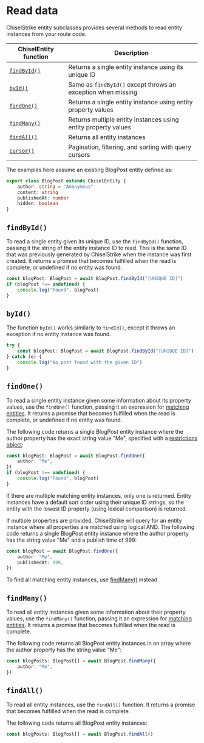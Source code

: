# Read data

ChiselStrike entity subclasses provides several methods to read entity instances
from your route code.

| ChiselEntity function | Description |
| --- | --- |
| [`findById()`](#findbyid) | Returns a single entity instance using its unique ID |
| [`byId()`](#byid) | Same as `findById()` except throws an exception when missing |
| [`findOne()`](#findone) | Returns a single entity instance using entity property values |
| [`findMany()`](#findmany) | Returns multiple entity instances using entity property values |
| [`findAll()`](#findall) | Returns all entity instances |
| [`cursor()`](./query-cursors.md) | Pagination, filtering, and sorting with query cursors |

The examples here assume an existing BlogPost entity defined as:

```ts title="models/BlogPost.ts"
export class BlogPost extends ChiselEntity {
    author: string = "Anonymous"
    content: string
    publishedAt: number
    hidden: boolean
}
```

## `findById()`

To read a single entity given its unique ID, use the `findById()` function,
passing it the string of the entity instance ID to read. This is the same ID
that was previously generated by ChiselStrike when the instance was first
created. It returns a promise that becomes fulfilled when the read is complete,
or undefined if no entity was found.

```ts
const blogPost: BlogPost = await BlogPost.findById("[UNIQUE ID]")
if (blogPost !== undefined) {
    console.log("Found", blogPost)
}
```

## `byId()`

The function `byId()` works similarly to `findId()`, except it throws an
exception if no entity instance was found.

```ts
try {
    const blogPost: BlogPost = await BlogPost.findById("[UNIQUE ID]")
} catch (e) {
    console.log("No post found with the given ID")
}
```

## `findOne()`

To read a single entity instance given some information about its property
values, use the `findOne()` function, passing it an expression for [matching
entities]. It returns a promise that becomes fulfilled when the read is complete,
or undefined if no entity was found.

The following code returns a single BlogPost entity instance where the author
property has the exact string value "Me", specified with a [restrictions
object]:

```ts
const blogPost: BlogPost = await BlogPost.findOne({
    author: "Me",
})
if (blogPost !== undefined) {
    console.log("Found", blogPost)
}
```

If there are multiple matching entity instances, only one is returned. Entity
instances have a default sort order using their unique ID strings, so the entity
with the lowest ID property (using lexical comparison) is returned.

If multiple properties are provided, ChiselStrike will query for an entity
instance where all properties are matched using logical AND.  The following code
returns a single BlogPost entity instance where the author property has the
string value "Me" and a publish time of 999:

```ts
const blogPost = await BlogPost.findOne({
    author: "Me",
    publishedAt: 999,
})
```

To find all matching entity instances, use [findMany()](#findmany) instead

## `findMany()`

To read all entity instances given some information about their property values,
use the `findMany()` function, passing it an expression for [matching entities].
It returns a promise that becomes fulfilled when the read is complete.

The following code returns all BlogPost entity instances in an array where the
author property has the string value "Me":

```ts
const blogPosts: BlogPost[] = await BlogPost.findMany({
    author: "Me",
})
```

## `findAll()`

To read all entity instances, use the `findAll()` function. It returns a promise
that becomes fulfilled when the read is complete.

The following code returns all BlogPost entity instances:

```ts
const blogPosts: BlogPost[] = await BlogPost.findAll()
```


[matching entities]: ./matching-entities
[restrictions object]: ./matching-entities#restrictions
